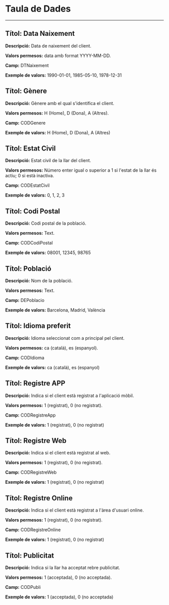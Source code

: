 # Taula de Dades

---

## Títol: Data Naixement

**Descripció:** Data de naixement del client.

**Valors permesos:** data amb format YYYY-MM-DD.

**Camp:** DTNaixement

**Exemple de valors:** 1990-01-01, 1985-05-10, 1978-12-31


## Títol: Gènere

**Descripció:** Gènere amb el qual s'identifica el client.

**Valors permesos:** H (Home), D (Dona), A (Altres).

**Camp:** CODGenere

**Exemple de valors:** H (Home), D (Dona), A (Altres)


## Títol: Estat Civil

**Descripció:** Estat civil de la llar del client.

**Valors permesos:** Número enter igual o superior a 1 si l'estat de la llar és actiu; 0 si està inactiva.

**Camp:** CODEstatCivil

**Exemple de valors:** 0, 1, 2, 3


## Títol: Codi Postal

**Descripció:** Codi postal de la població.

**Valors permesos:** Text.

**Camp:** CODCodiPostal

**Exemple de valors:** 08001, 12345, 98765


## Títol: Població

**Descripció:** Nom de la població.

**Valors permesos:** Text.

**Camp:** DEPoblacio

**Exemple de valors:** Barcelona, Madrid, València


## Títol: Idioma preferit

**Descripció:** Idioma seleccionat com a principal pel client.

**Valors permesos:** ca (català), es (espanyol).

**Camp:** CODIdioma

**Exemple de valors:** ca (català), es (espanyol)


## Títol: Registre APP

**Descripció:** Indica si el client està registrat a l'aplicació mòbil.

**Valors permesos:** 1 (registrat), 0 (no registrat).

**Camp:** CODRegistreApp

**Exemple de valors:** 1 (registrat), 0 (no registrat)


## Títol: Registre Web

**Descripció:** Indica si el client està registrat al web.

**Valors permesos:** 1 (registrat), 0 (no registrat).

**Camp:** CODRegistreWeb

**Exemple de valors:** 1 (registrat), 0 (no registrat)


## Títol: Registre Online

**Descripció:** Indica si el client està registrat a l'àrea d'usuari online.

**Valors permesos:** 1 (registrat), 0 (no registrat).

**Camp:** CODRegistreOnline

**Exemple de valors:** 1 (registrat), 0 (no registrat)


## Títol: Publicitat

**Descripció:** Indica si la llar ha acceptat rebre publicitat.

**Valors permesos:** 1 (acceptada), 0 (no acceptada).

**Camp:** CODPubli

**Exemple de valors:** 1 (acceptada), 0 (no acceptada)
